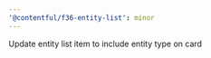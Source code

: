 ```yaml
---
'@contentful/f36-entity-list': minor
---
```


Update entity list item to include entity type on card
